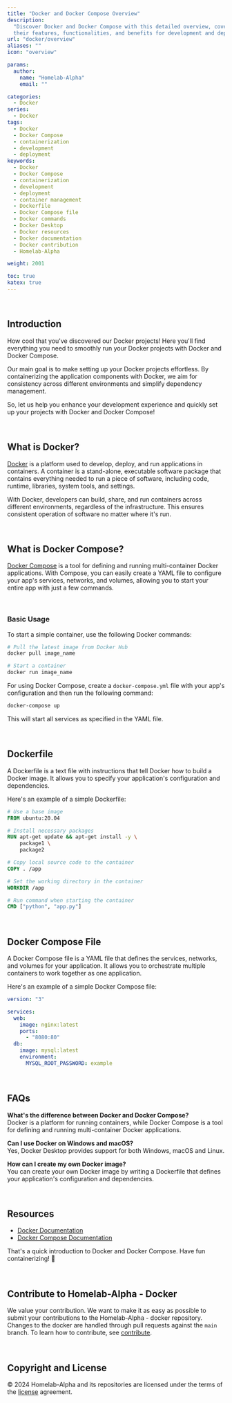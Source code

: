 ```yaml
---
title: "Docker and Docker Compose Overview"
description:
  "Discover Docker and Docker Compose with this detailed overview, covering
  their features, functionalities, and benefits for development and deployment."
url: "docker/overview"
aliases: ""
icon: "overview"

params:
  author:
    name: "Homelab-Alpha"
    email: ""

categories:
  - Docker
series:
  - Docker
tags:
  - Docker
  - Docker Compose
  - containerization
  - development
  - deployment
keywords:
  - Docker
  - Docker Compose
  - containerization
  - development
  - deployment
  - container management
  - Dockerfile
  - Docker Compose file
  - Docker commands
  - Docker Desktop
  - Docker resources
  - Docker documentation
  - Docker contribution
  - Homelab-Alpha

weight: 2001

toc: true
katex: true
---
```


<br />

## Introduction

How cool that you've discovered our Docker projects! Here you'll find everything
you need to smoothly run your Docker projects with Docker and Docker Compose.

Our main goal is to make setting up your Docker projects effortless. By
containerizing the application components with Docker, we aim for consistency
across different environments and simplify dependency management.

So, let us help you enhance your development experience and quickly set up your
projects with Docker and Docker Compose!

<br />

## What is Docker?

[Docker] is a platform used to develop, deploy, and run applications in
containers. A container is a stand-alone, executable software package that
contains everything needed to run a piece of software, including code, runtime,
libraries, system tools, and settings.

With Docker, developers can build, share, and run containers across different
environments, regardless of the infrastructure. This ensures consistent
operation of software no matter where it's run.

<br />

## What is Docker Compose?

[Docker Compose] is a tool for defining and running multi-container Docker
applications. With Compose, you can easily create a YAML file to configure your
app's services, networks, and volumes, allowing you to start your entire app
with just a few commands.

<br />

### Basic Usage

To start a simple container, use the following Docker commands:

```bash
# Pull the latest image from Docker Hub
docker pull image_name

# Start a container
docker run image_name
```

For using Docker Compose, create a `docker-compose.yml` file with your app's
configuration and then run the following command:

```bash
docker-compose up
```

This will start all services as specified in the YAML file.

<br />

## Dockerfile

A Dockerfile is a text file with instructions that tell Docker how to build a
Docker image. It allows you to specify your application's configuration and
dependencies.

Here's an example of a simple Dockerfile:

```Dockerfile
# Use a base image
FROM ubuntu:20.04

# Install necessary packages
RUN apt-get update && apt-get install -y \
    package1 \
    package2

# Copy local source code to the container
COPY . /app

# Set the working directory in the container
WORKDIR /app

# Run command when starting the container
CMD ["python", "app.py"]
```

<br />

## Docker Compose File

A Docker Compose file is a YAML file that defines the services, networks, and
volumes for your application. It allows you to orchestrate multiple containers
to work together as one application.

Here's an example of a simple Docker Compose file:

```yaml
version: "3"

services:
  web:
    image: nginx:latest
    ports:
      - "8080:80"
  db:
    image: mysql:latest
    environment:
      MYSQL_ROOT_PASSWORD: example
```

<br />

## FAQs

**What's the difference between Docker and Docker Compose?**\
Docker is a platform for running containers, while Docker Compose is a tool for defining
and running multi-container Docker applications.

**Can I use Docker on Windows and macOS?**\
Yes, Docker Desktop provides support for both Windows, macOS and Linux.

**How can I create my own Docker image?**\
You can create your own Docker image by writing a Dockerfile that defines your application's
configuration and dependencies.

<br />

## Resources

- [Docker Documentation]
- [Docker Compose Documentation]

That's a quick introduction to Docker and Docker Compose. Have fun
containerizing! 🐳

<br />

## Contribute to Homelab-Alpha - Docker

We value your contribution. We want to make it as easy as possible to submit
your contributions to the Homelab-Alpha - docker repository. Changes to the
docker are handled through pull requests against the `main` branch. To learn how
to contribute, see [contribute].

<br />

## Copyright and License

&copy; 2024 Homelab-Alpha and its repositories are licensed under the terms of
the [license] agreement.

[Docker]: https://www.docker.com
[Docker Compose]: https://docs.docker.com/compose
[Docker Documentation]: https://docs.docker.com
[Docker Compose Documentation]: https://docs.docker.com/compose
[contribute]: docs/../../contributing/code_of_conduct.md
[license]: docs/../../help/license.md
